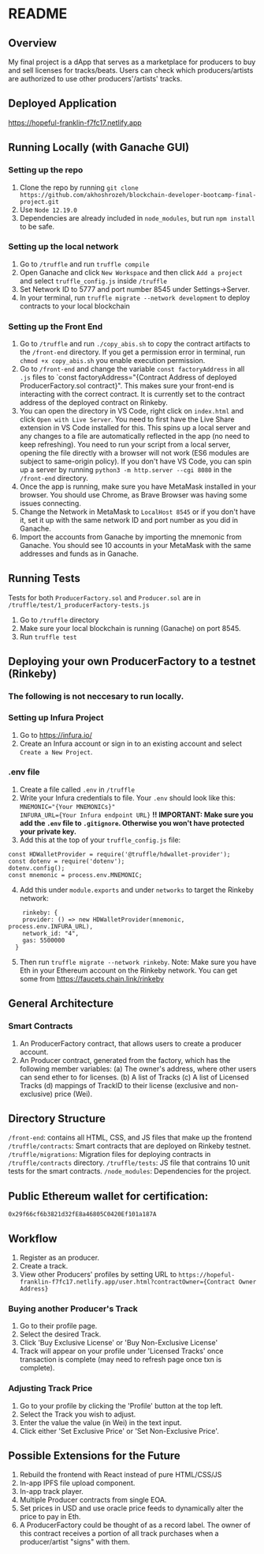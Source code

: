 # README
## Overview
My final project is a dApp that serves as a marketplace for producers to buy and sell licenses for tracks/beats. Users can check which producers/artists are authorized to use other producers'/artists' tracks.

## Deployed Application
https://hopeful-franklin-f7fc17.netlify.app

## Running Locally (with Ganache GUI)
### Setting up the repo
1. Clone the repo by running `git clone https://github.com/akhoshrozeh/blockchain-developer-bootcamp-final-project.git`
2. Use `Node 12.19.0`
3. Dependencies are already included in `node_modules`, but run `npm install` to be safe.

### Setting up the local network
1. Go to `/truffle` and run `truffle compile`
2. Open Ganache and click `New Workspace` and then click `Add a project` and select `truffle_config.js` inside `/truffle` 
3. Set Network ID to 5777 and port number 8545 under Settings->Server.
4. In your terminal, run `truffle migrate --network development` to deploy contracts to your local blockchain 

### Setting up the Front End
1. Go to `/truffle` and run `./copy_abis.sh` to copy the contract artifacts to the `/front-end` directory. If you get a permission error in terminal, run `chmod +x copy_abis.sh` you enable execution permission. 
2. Go to `/front-end` and change the variable `const factoryAddress` in all `.js` files to `const factoryAddress="{Contract Address of deployed ProducerFactory.sol contract}". This makes sure your front-end is interacting with the correct contract. It is currently set to the contract address of the deployed contract on Rinkeby.
3. You can open the directory in VS Code, right click on `index.html` and click `Open with Live Server`. You need to first have the Live Share extension in VS Code installed for this. This spins up a local server and any changes to a file are automatically reflected in the app (no need to keep refreshing). You need to run your script from a local server, opening the file directly with a browser will not work (ES6 modules are subject to same-origin policy). If you don't have VS Code, you can spin up a server by running `python3 -m http.server --cgi 8080` in the `/front-end` directory.
4. Once the app is running, make sure you have MetaMask installed in your browser. You should use Chrome, as Brave Browser was having some issues connecting. 
5. Change the Network in MetaMask to `LocalHost 8545` or if you don't have it, set it up with the same network ID and port number as you did in Ganache. 
6. Import the accounts from Ganache by importing the mnemonic from Ganache. You should see 10 accounts in your MetaMask with the same addresses and funds as in Ganache. 

## Running Tests
Tests for both `ProducerFactory.sol` and `Producer.sol` are in `/truffle/test/1_producerFactory-tests.js`
1. Go to `/truffle` directory
2. Make sure your local blockchain is running (Ganache) on port 8545.
3. Run `truffle test`

## Deploying your own ProducerFactory to a testnet (Rinkeby)
### The following is not neccesary to run locally.
### Setting up Infura Project
1. Go to https://infura.io/
2. Create an Infura account or sign in to an existing account and select `Create a New Project`.  

### .env file
1. Create a file called `.env` in `/truffle`
2. Write your Infura credentials to file. Your `.env` should look like this:  \
    `MNEMONIC="{Your MNEMONICs}"` \
    `INFURA_URL={Your Infura endpoint URL}`
**!! IMPORTANT: Make sure you add the `.env` file to `.gitignore`. Otherwise you won't have protected your private key.**
3. Add this at the top of your `truffle_config.js` file:
  ```
  const HDWalletProvider = require('@truffle/hdwallet-provider');
  const dotenv = require('dotenv');
  dotenv.config();
  const mnemonic = process.env.MNEMONIC;
  ```
4. Add this under `module.exports` and under `networks` to target the Rinkeby network:
  ```
      rinkeby: {
      provider: () => new HDWalletProvider(mnemonic, process.env.INFURA_URL),
      network_id: "4",
      gas: 5500000
    }
  ```
5. Then run `truffle migrate --network rinkeby`. Note: Make sure you have Eth in your Ethereum account on the Rinkeby network. You can get some from https://faucets.chain.link/rinkeby


## General Architecture 
### Smart Contracts
1. An ProducerFactory contract, that allows users to create a producer account. 
2. An Producer contract, generated from the factory, which has the following member variables: 
  (a) The owner's address, where other users can send ether to for licenses. 
  (b) A list of Tracks
  (c) A list of Licensed Tracks
  (d) mappings of TrackID to their license (exclusive and non-exclusive) price (Wei).

## Directory Structure 
`/front-end`: contains all HTML, CSS, and JS files that make up the frontend
`/truffle/contracts`: Smart contracts that are deployed on Rinkeby testnet.
`/truffle/migrations`: Migration files for deploying contracts in `/truffle/contracts` directory.
`/truffle/tests`: JS file that contrains 10 unit tests for the smart contracts.
`/node_modules`: Dependencies for the project.

## Public Ethereum wallet for certification:
`0x29f66cf6b3821d32fE8a46805C0420Ef101a187A`

## Workflow
1. Register as an producer.
2. Create a track.
3. View other Producers' profiles by setting URL to `https://hopeful-franklin-f7fc17.netlify.app/user.html?contractOwner={Contract Owner Address}`
### Buying another Producer's Track
1. Go to their profile page.
2. Select the desired Track.
3. Click 'Buy Exclusive License' or 'Buy Non-Exclusive License'
4. Track will appear on your profile under 'Licensed Tracks' once transaction is complete (may need to refresh page once txn is complete).

### Adjusting Track Price
1. Go to your profile by clicking the 'Profile' button at the top left.
2. Select the Track you wish to adjust.
3. Enter the value the value (in Wei) in the text input.
4. Click either 'Set Exclusive Price' or 'Set Non-Exclusive Price'.


## Possible Extensions for the Future
1. Rebuild the frontend with React instead of pure HTML/CSS/JS
2. In-app IPFS file upload component.
3. In-app track player.
4. Multiple Producer contracts from single EOA. 
5. Set prices in USD and use oracle price feeds to dynamically alter the price to pay in Eth. 
6. A ProducerFactory could be thought of as a record label. The owner of this contract receives a portion of all track purchases when a producer/artist "signs" with them.
